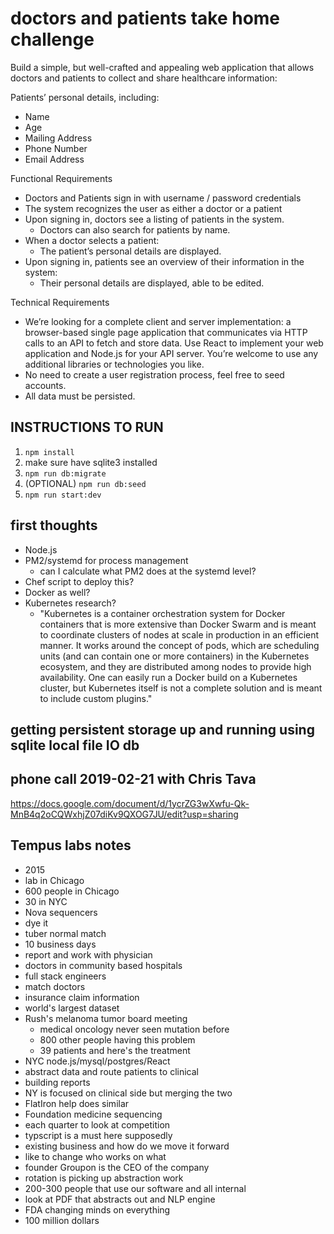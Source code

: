 # doctors and patients take home challenge

Build a simple, but well-crafted and appealing web application that allows doctors and patients to collect and share healthcare information:

Patients’ personal details, including:
  - Name
  - Age
  - Mailing Address
  - Phone Number
  - Email Address

Functional Requirements
- Doctors and Patients sign in with username / password credentials
- The system recognizes the user as either a doctor or a patient
- Upon signing in, doctors see a listing of patients in the system.
  - Doctors can also search for patients by name.
- When a doctor selects a patient:
  - The patient’s personal details are displayed.
- Upon signing in, patients see an overview of their information in the system:
  - Their personal details are displayed, able to be edited.

Technical Requirements
- We’re looking for a complete client and server implementation: a browser-based single page application that communicates via HTTP calls to an API to fetch and store data. Use React to implement your web application and Node.js for your API server. You’re welcome to use any additional libraries or technologies you like.
- No need to create a user registration process, feel free to seed accounts.
- All data must be persisted.

## INSTRUCTIONS TO RUN

1. `npm install`
2. make sure have sqlite3 installed
3. `npm run db:migrate`
4. (OPTIONAL) `npm run db:seed` 
5. `npm run start:dev`

## first thoughts

- Node.js
- PM2/systemd for process management
  - can I calculate what PM2 does at the systemd level?
- Chef script to deploy this?
- Docker as well?
- Kubernetes research?
  - "Kubernetes is a container orchestration system for Docker containers that is more extensive than Docker Swarm and is meant to coordinate clusters of nodes at scale in production in an efficient manner. It works around the concept of pods, which are scheduling units (and can contain one or more containers) in the Kubernetes ecosystem, and they are distributed among nodes to provide high availability. One can easily run a Docker build on a Kubernetes cluster, but Kubernetes itself is not a complete solution and is meant to include custom plugins."

## getting persistent storage up and running using sqlite local file IO db



## phone call 2019-02-21 with Chris Tava

https://docs.google.com/document/d/1ycrZG3wXwfu-Qk-MnB4q2oCQWxhjZ07diKv9QXOG7JU/edit?usp=sharing

## Tempus labs notes

- 2015
- lab in Chicago
- 600 people in Chicago
- 30 in NYC
- Nova sequencers
- dye it
- tuber normal match
- 10 business days
- report and work with physician
- doctors in community based hospitals
- full stack engineers
- match doctors
- insurance claim information
- world's largest dataset
- Rush's melanoma tumor board meeting
  - medical oncology never seen mutation before
  - 800 other people having this problem
  - 39 patients and here's the treatment
- NYC node.js/mysql/postgres/React
- abstract data and route patients to clinical
- building reports
- NY is focused on clinical side but merging the two
- FlatIron help does similar
- Foundation medicine sequencing
- each quarter to look at competition
- typscript is a must here supposedly
- existing business and how do we move it forward
- like to change who works on what
- founder Groupon is the CEO of the company
- rotation is picking up abstraction work
- 200-300 people that use our software and all internal
- look at PDF that abstracts out and NLP engine
- FDA changing minds on everything
- 100 million dollars
